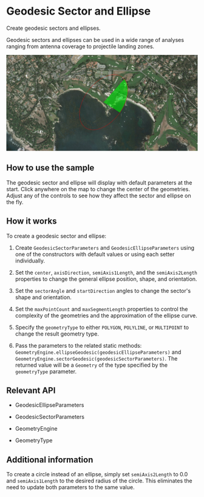 # Geodesic Sector and Ellipse

Create geodesic sectors and ellipses.

Geodesic sectors and ellipses can be used in a wide range of analyses ranging from antenna coverage to projectile landing zones.

<img src="GeodesicSectorAndEllipse.png"/>

## How to use the sample

The geodesic sector and ellipse will display with default parameters at the start. Click anywhere on the map to change the center of the geometries. Adjust any of the controls to see how they affect the sector and ellipse on the fly.

## How it works

To create a geodesic sector and ellipse:


1. Create `GeodesicSectorParameters` and `GeodesicEllipseParameters` using one of the constructors with default values or using each setter individually.

2. Set the `center`, `axisDirection`, `semiAxis1Length`, and the `semiAxis2Length` properties to change the general ellipse position, shape, and orientation.

3. Set the `sectorAngle` and `startDirection` angles to change the sector's shape and orientation.

4. Set the `maxPointCount` and `maxSegmentLength` properties to control the complexity of the geometries and the approximation of the ellipse curve.

5. Specify the `geometryType` to either `POLYGON`, `POLYLINE`, or `MULTIPOINT` to change the result geometry type.

6. Pass the parameters to the related static methods: `GeometryEngine.ellipseGeodesic(geodesicEllipseParameters)` and `GeometryEngine.sectorGeodesic(geodesicSectorParameters)`. The returned value will be a `Geometry` of the type specified by the `geometryType` parameter.


## Relevant API


* GeodesicEllipseParameters
  
* GeodesicSectorParameters

* GeometryEngine

* GeometryType


## Additional information

To create a circle instead of an ellipse, simply set `semiAxis2Length` to 0.0 and `semiAxis1Length` to the desired radius of the circle. This eliminates the need to update both parameters to the same value.
